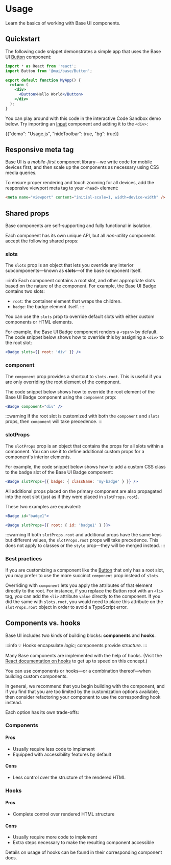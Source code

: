 # Usage

<p class="description">Learn the basics of working with Base UI components.</p>

## Quickstart

The following code snippet demonstrates a simple app that uses the Base UI [Button](/base/react-button/) component:

```jsx
import * as React from 'react';
import Button from '@mui/base/Button';

export default function MyApp() {
  return (
    <div>
      <Button>Hello World</Button>
    </div>
  );
}
```

You can play around with this code in the interactive Code Sandbox demo below.
Try importing an [Input](/base/react-input/) component and adding it to the `<div>`:

{{"demo": "Usage.js", "hideToolbar": true, "bg": true}}

## Responsive meta tag

Base UI is a _mobile-first_ component library—we write code for mobile devices first, and then scale up the components as necessary using CSS media queries.

To ensure proper rendering and touch zooming for all devices, add the responsive viewport meta tag to your `<head>` element:

```html
<meta name="viewport" content="initial-scale=1, width=device-width" />
```

## Shared props

Base components are self-supporting and fully functional in isolation.

Each component has its own unique API, but all _non-utility_ components accept the following shared props:

### slots

The `slots` prop is an object that lets you override any interior subcomponents—known as **slots**—of the base component itself.

:::info
Each component contains a root slot, and other appropriate slots based on the nature of the component.
For example, the Base UI Badge contains two slots:

- `root`: the container element that wraps the children.
- `badge`: the badge element itself.
  :::

You can use the `slots` prop to override default slots with either custom components or HTML elements.

For example, the Base UI Badge component renders a `<span>` by default.
The code snippet below shows how to override this by assigning a `<div>` to the root slot:

```jsx
<Badge slots={{ root: 'div' }} />
```

### component

The `component` prop provides a shortcut to `slots.root`.
This is useful if you are only overriding the root element of the component.

The code snippet below shows how to override the root element of the Base UI Badge component using the `component` prop:

```jsx
<Badge component="div" />
```

:::warning
If the root slot is customized with both the `component` and `slots` props, then `component` will take precedence.
:::

### slotProps

The `slotProps` prop is an object that contains the props for all slots within a component.
You can use it to define additional custom props for a component's interior elements.

For example, the code snippet below shows how to add a custom CSS class to the badge slot of the Base UI Badge component:

```jsx
<Badge slotProps={{ badge: { className: 'my-badge' } }} />
```

All additional props placed on the primary component are also propagated into the root slot (just as if they were placed in `slotProps.root`).

These two examples are equivalent:

```jsx
<Badge id="badge1">
```

```jsx
<Badge slotProps={{ root: { id: 'badge1' } }}>
```

:::warning
If both `slotProps.root` and additional props have the same keys but different values, the `slotProps.root` props will take precedence.
This does not apply to classes or the `style` prop—they will be merged instead.
:::

### Best practices

If you are customizing a component like the [Button](/base/react-button/) that only has a root slot, you may prefer to use the more succinct `component` prop instead of `slots`.

Overriding with `component` lets you apply the attributes of that element directly to the root.
For instance, if you replace the Button root with an `<li>` tag, you can add the `<li>` attribute `value` directly to the component.
If you did the same with `slots.root`, you would need to place this attribute on the `slotProps.root` object in order to avoid a TypeScript error.

## Components vs. hooks

Base UI includes two kinds of building blocks: **components** and **hooks**.

:::info
💡 Hooks encapsulate _logic_; components provide _structure_.
:::

Many Base components are implemented with the help of hooks.
(Visit the [React documentation on hooks](https://legacy.reactjs.org/docs/hooks-intro.html) to get up to speed on this concept.)

You can use components or hooks—or a combination thereof—when building custom components.

In general, we recommend that you begin building with the component, and if you find that you are too limited by the customization options available, then consider refactoring your component to use the corresponding hook instead.

Each option has its own trade-offs:

### Components

#### Pros

- Usually require less code to implement
- Equipped with accessibility features by default

#### Cons

- Less control over the structure of the rendered HTML

### Hooks

#### Pros

- Complete control over rendered HTML structure

#### Cons

- Usually require more code to implement
- Extra steps necessary to make the resulting component accessible

Details on usage of hooks can be found in their corresponding component docs.
